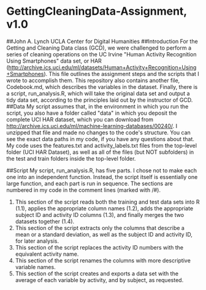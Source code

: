 # GettingCleaningData-Assignment, v1.0
##John A. Lynch
UCLA Center for Digital Humanities
##Introduction
For the Getting and Cleaning Data class (GCD), we were challenged to perform a series of cleaning operations on the UC Irvine "Human Activity Recognition Using Smartphones" data set, or HAR (http://archive.ics.uci.edu/ml/datasets/Human+Activity+Recognition+Using+Smartphones). This file outlines the assignment steps and the scripts that I wrote to accomplish them. This repository also contains another file, Codebook.md, which describes the variables in the dataset. Finally, there is a script, run_analysis.R, which will take the original data set and output a tidy data set, according to the principles laid out by the instructor of GCD.
##Data
My script assumes that, in the environment in which you run the script, you also have a folder called "data" in which you deposit the complete UCI HAR dataset, which you can download from http://archive.ics.uci.edu/ml/machine-learning-databases/00240/. I unzipped that file and made no changes to the code's structure. You can see the exact data paths in my code, if you have any questions about that. My code uses the features.txt and activity_labels.txt files from the top-level folder (UCI HAR Dataset), as well as all of the files (but NOT subfolders) in the test and train folders inside the top-level folder.

##Script
My script, run_analysis.R, has five parts. I chose not to make each one into an independent function. Instead, the script itself is essentially one large function, and each part is run in sequence. The sections are numbered in my code in the comment lines (marked with /#).
1. This section of the script reads both the training and test data sets into R (1.1), applies the appropriate column names (1.2), adds the appropriate subject ID and activity ID columns (1.3), and finally merges the two datasets together (1.4).
2. This section of the script extracts only the columns that describe a mean or a standard deviation, as well as the subject ID and activity ID, for later analysis.
3. This section of the script replaces the activity ID numbers with the equivalent activity name.
4. This section of the script renames the columns with more descriptive variable names.
5. This section of the script creates and exports a data set with the average of each variable by activity, and by subject, as requested.


